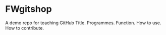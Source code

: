 # FWgitshop
A demo repo for teaching GitHub
Title.
Programmes.
Function.
How to use.
How to contribute. 
